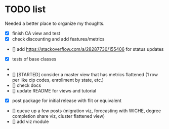 # TODO list

Needed a better place to organize my thoughts.

- [x] finish CA view and test
- [x] check discounting and add features/metrics
- [] add https://stackoverflow.com/a/28287730/155406 for status updates
- [x] tests of base classes
- 
- [] [STARTED] consider a master view that has metrics flattened (1 row per like cip codes, enrollment by state, etc.)
- [] check docs
- [] update README for views and tutorial
- [x] post package for initial release with flit or equivalent
- [] queue up a few posts (migration viz, forecasting with WICHE, degree completion share viz, cluster flattened view)
- [] add viz module
